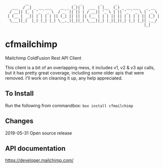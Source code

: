 ```
         __                    _  _        _      _                   
   ___  / _| _ __ ___    __ _ (_)| |  ___ | |__  (_) _ __ ___   _ __  
  / __|| |_ | '_ ` _ \  / _` || || | / __|| '_ \ | || '_ ` _ \ | '_ \ 
 | (__ |  _|| | | | | || (_| || || || (__ | | | || || | | | | || |_) |
  \___||_|  |_| |_| |_| \__,_||_||_| \___||_| |_||_||_| |_| |_|| .__/ 
                                                               |_|    
```
# cfmailchimp
Mailchimp ColdFusion Rest API Client

This client is a bit of an overlapping mess, it includes v1, v2 & v3 api calls, but
it has pretty great coverage, including some older apis that were removed. I'll work
on cleaning it up, any help appreciated.

## To Install
Run the following from commandbox:
`box install cfmailchimp`

## Changes
2019-05-31 Open source release

## API documentation
https://developer.mailchimp.com/
